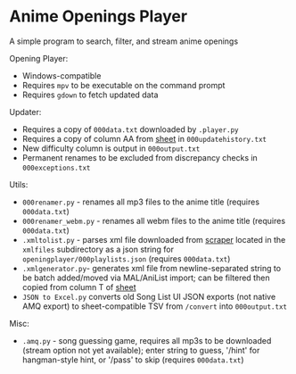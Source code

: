 # Anime Openings Player

A simple program to search, filter, and stream anime openings


Opening Player:
- Windows-compatible
- Requires `mpv` to be executable on the command prompt
- Requires `gdown` to fetch updated data


Updater:
- Requires a copy of `000data.txt` downloaded by `.player.py`
- Requires a copy of column AA from [sheet](https://docs.google.com/spreadsheets/d/1_601RwB9Sl3yTJQ3k0IMI8o319iZXAV4/edit?usp=drive_link&ouid=108270624448384351060&rtpof=true&sd=true) in `000updatehistory.txt`
- New difficulty column is output in `000output.txt`
- Permanent renames to be excluded from discrepancy checks in `000exceptions.txt`


Utils:
- `000renamer.py` - renames all mp3 files to the anime title (requires `000data.txt`)
- `000renamer_webm.py` - renames all webm files to the anime title (requires `000data.txt`)
- `.xmltolist.py` - parses xml file downloaded from [scraper](https://malscraper.azurewebsites.net/) located in the `xmlfiles` subdirectory as a json string for `openingplayer/000playlists.json` (requires `000data.txt`)
- `.xmlgenerator.py`- generates xml file from newline-separated string to be batch added/moved via MAL/AniList import; can be filtered then copied from column T of [sheet](https://docs.google.com/spreadsheets/d/1_601RwB9Sl3yTJQ3k0IMI8o319iZXAV4/edit?usp=drive_link&ouid=108270624448384351060&rtpof=true&sd=true)
- `JSON to Excel.py` converts old Song List UI JSON exports (not native AMQ export) to sheet-compatible TSV from `/convert` into `000output.txt`


Misc:
- `.amq.py` - song guessing game, requires all mp3s to be downloaded (stream option not yet available); enter string to guess, '/hint' for hangman-style hint, or '/pass' to skip (requires `000data.txt`)